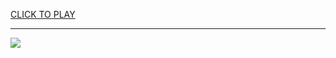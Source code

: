 
<a href="https://premium76.site?title=unblocked_games_nfl&ref=13M">CLICK TO PLAY</a></h3>
<hr>

<a href="https://premium76.site?title=unblocked_games_nfl&ref=13M"><img src="https://clearcache.store/games.png"></a>


